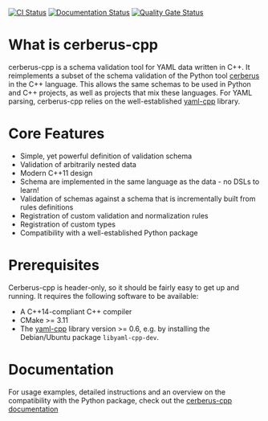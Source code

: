 [![CI Status](https://travis-ci.com/dokempf/cerberus-cpp.svg?branch=master)](https://travis-ci.com/dokempf/cerberus-cpp.svg?branch=master)
[![Documentation Status](https://readthedocs.org/projects/cerberus-cpp/badge/?version=latest)](https://cerberus-cpp.readthedocs.io/en/latest/?badge=latest)
[![Quality Gate Status](https://sonarcloud.io/api/project_badges/measure?project=dokempf_cerberus-cpp&metric=alert_status)](https://sonarcloud.io/dashboard?id=dokempf_cerberus-cpp)

# What is cerberus-cpp

cerberus-cpp is a schema validation tool for YAML data written in C++.
It reimplements a subset of the schema validation of the Python tool [cerberus](https://github.com/pyeve/cerberus)
in the C++ language. This allows the same schemas to be used in Python
and C++ projects, as well as projects that mix these languages.
For YAML parsing, cerberus-cpp relies on the well-established [yaml-cpp](https://github.com/jbeder/yaml-cpp)
library.

# Core Features

* Simple, yet powerful definition of validation schema
* Validation of arbitrarily nested data
* Modern C++11 design
* Schema are implemented in the same language as the data - no DSLs to learn!
* Validation of schemas against a schema that is incrementally built from rules definitions
* Registration of custom validation and normalization rules
* Registration of custom types
* Compatibility with a well-established Python package

# Prerequisites

Cerberus-cpp is header-only, so it should be fairly easy to get up and running.
It requires the following software to be available:

* A C++14-compliant C++ compiler
* CMake >= 3.11
* The [yaml-cpp](https://github.com/jbeder/yaml-cpp) library version >= 0.6, e.g. by installing
  the Debian/Ubuntu package `libyaml-cpp-dev`.

# Documentation

For usage examples, detailed instructions and an overview on the compatibility
with the Python package, check out the
[cerberus-cpp documentation](https://cerberus-cpp.readthedocs.io)
